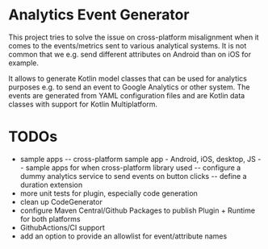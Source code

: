 # Analytics Event Generator

This project tries to solve the issue on cross-platform misalignment when it comes to the events/metrics sent to various analytical systems.
It is not common that we e.g. send different attributes on Android than on iOS for example.

It allows to generate Kotlin model classes that can be used for analytics purposes e.g. to send
an event to Google Analytics or other system. The events are generated from YAML configuration files
and are Kotlin data classes with support for Kotlin Multiplatform.

# TODOs

- sample apps
  -- cross-platform sample app - Android, iOS, desktop, JS
  -- sample apps for when cross-platform library used
  -- configure a dummy analytics service to send events on button clicks
  -- define a duration extension
- more unit tests for plugin, especially code generation
- clean up CodeGenerator
- configure Maven Central/Github Packages to publish Plugin + Runtime for both platforms
- GithubActions/CI support
- add an option to provide an allowlist for event/attribute names

